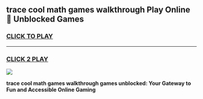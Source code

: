 
## trace cool math games walkthrough Play Online 👋 Unblocked Games
<h3>
<a href="https://news.freeplayer.one?title=trace_cool_math_games_walkthrough&ref=17CMG">CLICK TO PLAY</a></h3>
<hr>

<h3>
<a href="https://news.freeplayer.one?title=trace_cool_math_games_walkthrough&ref=17CMG">CLICK 2 PLAY</a>
  
</h3>

<a href="https://news.freeplayer.one?title=trace_cool_math_games_walkthrough&ref=17CMG/"><img src="https://clearcache.store/games.png"></a>


**trace cool math games walkthrough games unblocked: Your Gateway to Fun and Accessible Online Gaming**
